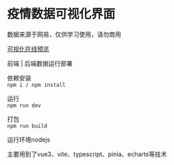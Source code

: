 # 疫情数据可视化界面    
数据来源于网易，仅供学习使用，请勿商用 

[可视化在线预览](http://covid19.kimiya.top/)

前端 | 后端数据运行部署 

依赖安装  
`npm i / npm install`

运行  
`npm run dev`

打包  
`npm run build`

运行环境nodejs  

主要用到了vue3、vite、typescript、pinia、echarts等技术
